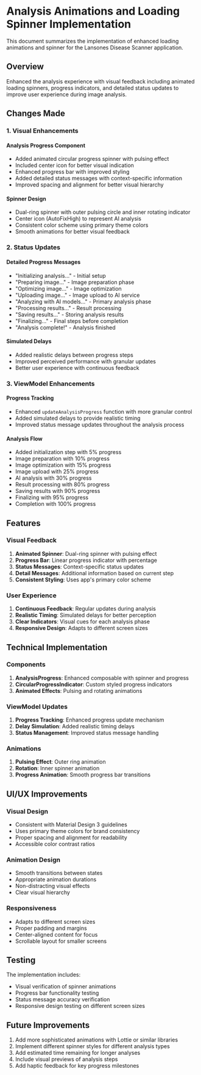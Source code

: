# Analysis Animations and Loading Spinner Implementation

This document summarizes the implementation of enhanced loading animations and spinner for the Lansones Disease Scanner application.

## Overview

Enhanced the analysis experience with visual feedback including animated loading spinners, progress indicators, and detailed status updates to improve user experience during image analysis.

## Changes Made

### 1. Visual Enhancements

#### Analysis Progress Component
- Added animated circular progress spinner with pulsing effect
- Included center icon for better visual indication
- Enhanced progress bar with improved styling
- Added detailed status messages with context-specific information
- Improved spacing and alignment for better visual hierarchy

#### Spinner Design
- Dual-ring spinner with outer pulsing circle and inner rotating indicator
- Center icon (AutoFixHigh) to represent AI analysis
- Consistent color scheme using primary theme colors
- Smooth animations for better visual feedback

### 2. Status Updates

#### Detailed Progress Messages
- "Initializing analysis..." - Initial setup
- "Preparing image..." - Image preparation phase
- "Optimizing image..." - Image optimization
- "Uploading image..." - Image upload to AI service
- "Analyzing with AI models..." - Primary analysis phase
- "Processing results..." - Result processing
- "Saving results..." - Storing analysis results
- "Finalizing..." - Final steps before completion
- "Analysis complete!" - Analysis finished

#### Simulated Delays
- Added realistic delays between progress steps
- Improved perceived performance with granular updates
- Better user experience with continuous feedback

### 3. ViewModel Enhancements

#### Progress Tracking
- Enhanced `updateAnalysisProgress` function with more granular control
- Added simulated delays to provide realistic timing
- Improved status message updates throughout the analysis process

#### Analysis Flow
- Added initialization step with 5% progress
- Image preparation with 10% progress
- Image optimization with 15% progress
- Image upload with 25% progress
- AI analysis with 30% progress
- Result processing with 80% progress
- Saving results with 90% progress
- Finalizing with 95% progress
- Completion with 100% progress

## Features

### Visual Feedback
1. **Animated Spinner**: Dual-ring spinner with pulsing effect
2. **Progress Bar**: Linear progress indicator with percentage
3. **Status Messages**: Context-specific status updates
4. **Detail Messages**: Additional information based on current step
5. **Consistent Styling**: Uses app's primary color scheme

### User Experience
1. **Continuous Feedback**: Regular updates during analysis
2. **Realistic Timing**: Simulated delays for better perception
3. **Clear Indicators**: Visual cues for each analysis phase
4. **Responsive Design**: Adapts to different screen sizes

## Technical Implementation

### Components
1. **AnalysisProgress**: Enhanced composable with spinner and progress
2. **CircularProgressIndicator**: Custom styled progress indicators
3. **Animated Effects**: Pulsing and rotating animations

### ViewModel Updates
1. **Progress Tracking**: Enhanced progress update mechanism
2. **Delay Simulation**: Added realistic timing delays
3. **Status Management**: Improved status message handling

### Animations
1. **Pulsing Effect**: Outer ring animation
2. **Rotation**: Inner spinner animation
3. **Progress Animation**: Smooth progress bar transitions

## UI/UX Improvements

### Visual Design
- Consistent with Material Design 3 guidelines
- Uses primary theme colors for brand consistency
- Proper spacing and alignment for readability
- Accessible color contrast ratios

### Animation Design
- Smooth transitions between states
- Appropriate animation durations
- Non-distracting visual effects
- Clear visual hierarchy

### Responsiveness
- Adapts to different screen sizes
- Proper padding and margins
- Center-aligned content for focus
- Scrollable layout for smaller screens

## Testing

The implementation includes:
- Visual verification of spinner animations
- Progress bar functionality testing
- Status message accuracy verification
- Responsive design testing on different screen sizes

## Future Improvements

1. Add more sophisticated animations with Lottie or similar libraries
2. Implement different spinner styles for different analysis types
3. Add estimated time remaining for longer analyses
4. Include visual previews of analysis steps
5. Add haptic feedback for key progress milestones